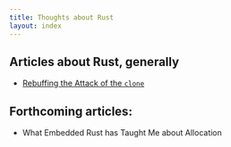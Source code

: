 ```yaml
---
title: Thoughts about Rust
layout: index
---
```


## Articles about Rust, generally

* [Rebuffing the Attack of the `clone`](clone.md)

## Forthcoming articles:
* What Embedded Rust has Taught Me about Allocation

